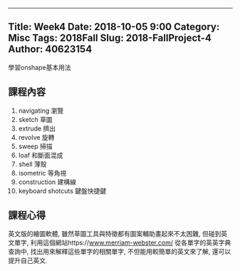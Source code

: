 ---
Title: Week4
Date: 2018-10-05 9:00
Category: Misc
Tags: 2018Fall
Slug: 2018-FallProject-4
Author: 40623154
----

學習onshape基本用法

<!-- PELICAN_END_SUMMARY -->

課程內容
----

1.	navigating 瀏覽
2.	sketch 草圖
3.	extrude 擠出
4.	revolve 旋轉
5.	sweep 掃描
6.	loaf 和斷面混成
7.	shell 薄殼
8.	isometric 等角視
9.	construction 建構線
10.	keyboard shotcuts 鍵盤快捷鍵

課程心得
----
英文版的繪圖軟體, 雖然草圖工具與特徵都有圖案輔助畫起來不太困難, 但碰到英文單字, 利用這個網站https://www.merriam-webster.com/ 從各單字的英英字典查詢中, 找出用來解釋這些單字的相關單字, 不但能用較簡單的英文來了解, 還可以提升自己英文.